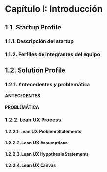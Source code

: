 # Capítulo I: Introducción

## 1.1. Startup Profile

### 1.1.1. Descripción del startup


### 1.1.2. Perfiles de integrantes del equipo

## 1.2. Solution Profile

### 1.2.1. Antecedentes y problemática

#### ANTECEDENTES


#### PROBLEMÁTICA


### 1.2.2. Lean UX Process

#### 1.2.2.1. Lean UX Problem Statements


#### 1.2.2.2. Lean UX Assumptions


#### 1.2.2.3. Lean UX Hypothesis Statements


#### 1.2.2.4. Lean UX Canvas

